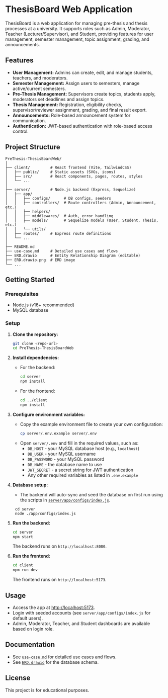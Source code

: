 # ThesisBoard Web Application

ThesisBoard is a web application for managing pre-thesis and thesis processes at a university. It supports roles such as Admin, Moderator, Teacher (Lecturer/Supervisor), and Student, providing features for user management, semester management, topic assignment, grading, and announcements.

## Features

- **User Management:** Admins can create, edit, and manage students, teachers, and moderators.
- **Semester Management:** Assign users to semesters, manage active/current semesters.
- **Pre-Thesis Management:** Supervisors create topics, students apply, moderators set deadlines and assign topics.
- **Thesis Management:** Registration, eligibility checks, supervisor/reviewer assignment, grading, and final result export.
- **Announcements:** Role-based announcement system for communication.
- **Authentication:** JWT-based authentication with role-based access control.

## Project Structure

```
PreThesis-ThesisBoardWeb/
│
├── client/         # React frontend (Vite, TailwindCSS)
│   ├── public/     # Static assets (SVGs, icons)
│   ├── src/        # React components, pages, routes, styles
│   └── ...
│
├── server/         # Node.js backend (Express, Sequelize)
│   ├── app/
│   │   ├── configs/      # DB configs, seeders
│   │   ├── controllers/  # Route controllers (Admin, Announcement, etc.)
│   │   ├── helpers/
│   │   ├── middlewares/  # Auth, error handling
│   │   ├── models/       # Sequelize models (User, Student, Thesis, etc.)
│   │   └── utils/
│   ├── routes/     # Express route definitions
│   └── ...
│
├── README.md
├── use-case.md     # Detailed use cases and flows
├── ERD.drawio      # Entity Relationship Diagram (editable)
├── ERD.drawio.png  # ERD image
└── ...
```

## Getting Started

### Prerequisites

- Node.js (v16+ recommended)
- MySQL database

### Setup

1. **Clone the repository:**
   ```sh
   git clone <repo-url>
   cd PreThesis-ThesisBoardWeb
   ```

2. **Install dependencies:**
   - For the backend:
     ```sh
     cd server
     npm install
     ```
   - For the frontend:
     ```sh
     cd ../client
     npm install
     ```

3. **Configure environment variables:**
   - Copy the example environment file to create your own configuration:
     ```sh
     cp server/.env.example server/.env
     ```
   - Open `server/.env` and fill in the required values, such as:
     - `DB_HOST` - your MySQL database host (e.g., `localhost`)
     - `DB_USER` - your MySQL username
     - `DB_PASSWORD` - your MySQL password
     - `DB_NAME` - the database name to use
     - `JWT_SECRET` - a secret string for JWT authentication
     - Any other required variables as listed in `.env.example`

4. **Database setup:**
   - The backend will auto-sync and seed the database on first run using the scripts in [`server/app/configs/index.js`](server/app/configs/index.js).
   
   ```
    cd server
    node ./app/configs/index.js
   ```

5. **Run the backend:**
   ```sh
   cd server
   npm start
   ```
   The backend runs on `http://localhost:8080`.

6. **Run the frontend:**
   ```sh
   cd client
   npm run dev
   ```
   The frontend runs on `http://localhost:5173`.

## Usage

- Access the app at [http://localhost:5173](http://localhost:5173).
- Login with seeded accounts (see `server/app/configs/index.js` for default users).
- Admin, Moderator, Teacher, and Student dashboards are available based on login role.

## Documentation

- See [`use-case.md`](use-case.md) for detailed use cases and flows.
- See [`ERD.drawio`](ERD.drawio) for the database schema.

## License

This project is for educational purposes.